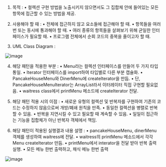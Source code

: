 
 1. 목적 : 
     • 컬렉션 구현 방법을 노출시키지 않으면서도 그 집합체 안에 들어있는          모든 항목에 접근할 수 있는 방법을 제공.
  
   2. 사용해야 할 때 : 
     • 전체에 접근하지 않고 요소들에 접근해야 할 때.
     • 항목들을 여러 번 또는 동시에 통과해야 할 때.
     • 여러 종류의 항목들을 살펴보기 위해 균일한 인터페이스가 필요할 때.
     • 프로그램 전체에서 순회 코드의 중복을 줄이고자 할 때.
     
   3. UML Class Diagram : 
   
   ![image](https://user-images.githubusercontent.com/93365714/230721778-2d4fa857-4bd8-4bd9-a11c-7760c00bfd7b.png)
   
 4. 해당 패턴을 적용한 부분 : 
      • Menu라는 컬렉션 인터페이스를 만들어 두 가지 타입 통일.
      • Iterator 인터페이스를 import하여 타입별로 다른 부분 캡슐화.
      • PancakeHouseMenu와 DinerMenu에 createIterator을 만듬.
      • 단, PancakeHouseMenuIterator는 ArrayList라서 이터레이터
        직접 구현할 필요없음.
      • waitress class에서 printMenu 메소드에 createIterator 전달.

   5. 해당 패턴 적용 시의 이점 : 
     • 새로운 유형의 컬렉션 및 반복자를 구현하여
       기존의 코드는 수정하지 않음으로써 개방/폐쇄 원칙을 만족.
     • 동일한 컬렉션을 병렬로 반복할 수 있음.
     • 반복을 지연시킬 수 있고 필요할 때 계속할 수 있음.
     • 일일이 접근하는 기능을 집합체가 아닌 반복자 객체에서 책임.

   6. 해당 패턴이 적용된 실행결과 내용 설명 :
     • pancakeHouseMenu, dinerMenu 객체를 생성하여 waitress에 전달.
     • waitress의 printMenu 메소드에서 각각 Menu createIterator 만듬.
     • printMenu에서 interator을 전달 받아 반복 출력 실행.
     • 모든 메뉴 한번 출력하고, 채식 메뉴 한번 출력
     
  ![image](https://user-images.githubusercontent.com/93365714/230721787-7f0af514-f2de-45f5-8722-17ff79560857.png)

